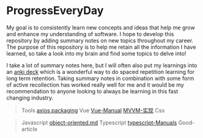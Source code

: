 # ProgressEveryDay

My goal is to consistently learn new concepts and ideas that help me grow and enhance my understanding of software. I hope to develop this repository by adding summary notes on new topics throughout my career. The purpose of this repository is to help me retain all the information I have learned, so take a look into my brain and find some topics to delve into!

I take a lot of summary notes here, but I will often also put my learnings into an [anki deck](https://apps.ankiweb.net/) which is a wonderful way to do spaced repetition learning for long term retention. Taking summary notes in combination with some form of active recollection has worked really well for me and it would be my recommendation to anyone looking to always be learning in this fast changing industry.

> Tools
[axios packaging](https://github.com/goddits/Progress-every-day/blob/master/Tools/axios-secondary-packaging.md)
> Vue
[Vue-Manual](https://github.com/goddits/Progress-every-day/blob/master/Vue/Vue-Manual.md)
[MVVM-实现](https://github.com/goddits/Progress-every-day/blob/master/Vue/MVVM-实现.md)
> Css

> Javascript
[object-oriented.md](https://github.com/goddits/Progress-every-day/blob/master/Javascript/object-oriented.md)
> Typescript
[typescript-Manuals](https://github.com/goddits/Progress-every-day/blob/master/Typescript/typescript-Manuals.md)
> Good-article
